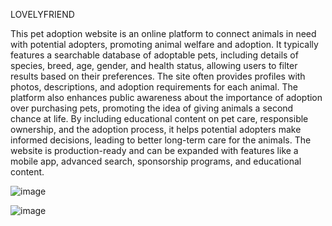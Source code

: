 LOVELYFRIEND

This pet adoption website is an online platform to connect animals in need with potential adopters, promoting animal welfare and adoption. It typically features a searchable database of adoptable pets, including details of species, breed, age, gender, and health status, allowing users to filter results based on their preferences. The site often provides profiles with photos, descriptions, and adoption requirements for each animal.
The platform also enhances public awareness about the importance of adoption over purchasing pets, promoting the idea of giving animals a second chance at life. By including educational content on pet care, responsible ownership, and the adoption process, it helps potential adopters make informed decisions, leading to better long-term care for the animals.
The website is production-ready and can be expanded with features like a mobile app, advanced search, sponsorship programs, and educational content.

![image](https://github.com/user-attachments/assets/e2b6c9c1-0433-4b51-980e-adb1d9ad92bd)

![image](https://github.com/user-attachments/assets/6cf86c55-0797-45e9-b372-500bd25444d2)

